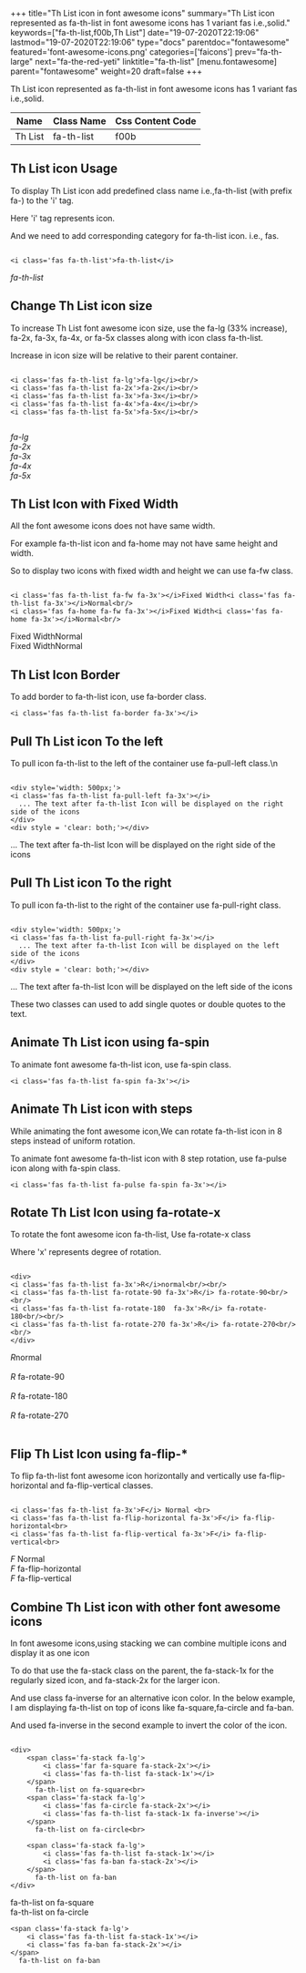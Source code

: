 +++
title="Th List icon in font awesome icons"
summary="Th List icon represented as fa-th-list in font awesome icons has 1 variant fas i.e.,solid."
keywords=["fa-th-list,f00b,Th List"]
date="19-07-2020T22:19:06"
lastmod="19-07-2020T22:19:06"
type="docs"
parentdoc="fontawesome"
featured='font-awesome-icons.png'
categories=['faicons']
prev="fa-th-large"
next="fa-the-red-yeti"
linktitle="fa-th-list"
[menu.fontawesome]
parent="fontawesome"
weight=20
draft=false
+++


Th List icon represented as fa-th-list in font awesome icons has 1 variant fas i.e.,solid.

<div class='table-responsive'><table class='table'><thead><tr><th>Name</th><th>Class Name</th><th>Css Content Code</th></tr></thead><tbody><tr><td>Th List</td><td>fa-th-list</td><td>f00b</td></tr></tbody></table></div>



## Th List icon Usage

To display Th List icon add predefined class name i.e.,fa-th-list (with prefix fa-) to the 'i' tag.

Here 'i' tag represents icon.

And we need to add corresponding category for fa-th-list icon. i.e., fas.


```

<i class='fas fa-th-list'>fa-th-list</i>
```

<i class='fas fa-th-list'>fa-th-list</i>




## Change Th List icon size
To increase Th List font awesome icon size, use the fa-lg (33% increase), fa-2x, fa-3x, fa-4x, or fa-5x classes along with icon class fa-th-list.

Increase in icon size will be relative to their parent container. 

```

<i class='fas fa-th-list fa-lg'>fa-lg</i><br/>
<i class='fas fa-th-list fa-2x'>fa-2x</i><br/>
<i class='fas fa-th-list fa-3x'>fa-3x</i><br/>
<i class='fas fa-th-list fa-4x'>fa-4x</i><br/>
<i class='fas fa-th-list fa-5x'>fa-5x</i><br/>
            
```

<i class='fas fa-th-list fa-lg'>fa-lg</i><br/>
<i class='fas fa-th-list fa-2x'>fa-2x</i><br/>
<i class='fas fa-th-list fa-3x'>fa-3x</i><br/>
<i class='fas fa-th-list fa-4x'>fa-4x</i><br/>
<i class='fas fa-th-list fa-5x'>fa-5x</i><br/>
            



## Th List Icon with Fixed Width 

All the font awesome icons does not have same width.

For example fa-th-list icon and fa-home may not have same height and width.

So to display two icons with fixed width and height we can use fa-fw class.


```

<i class='fas fa-th-list fa-fw fa-3x'></i>Fixed Width<i class='fas fa-th-list fa-3x'></i>Normal<br/>
<i class='fas fa-home fa-fw fa-3x'></i>Fixed Width<i class='fas fa-home fa-3x'></i>Normal<br/>
```

<i class='fas fa-th-list fa-fw fa-3x'></i>Fixed Width<i class='fas fa-th-list fa-3x'></i>Normal<br/>
<i class='fas fa-home fa-fw fa-3x'></i>Fixed Width<i class='fas fa-home fa-3x'></i>Normal<br/>



## Th List Icon Border 

To add border to fa-th-list icon, use fa-border class.


```
<i class='fas fa-th-list fa-border fa-3x'></i>

```
<i class='fas fa-th-list fa-border fa-3x'></i>





## Pull Th List icon To the left

To pull icon fa-th-list to the left of the container use fa-pull-left class.\n

```

<div style='width: 500px;'>
<i class='fas fa-th-list fa-pull-left fa-3x'></i>
  ... The text after fa-th-list Icon will be displayed on the right side of the icons
</div>
<div style = 'clear: both;'></div>
```

<div style='width: 500px;'>
<i class='fas fa-th-list fa-pull-left fa-3x'></i>
  ... The text after fa-th-list Icon will be displayed on the right side of the icons
</div>
<div style = 'clear: both;'></div>




## Pull Th List icon To the right
To pull icon fa-th-list to the right of the container use fa-pull-right class.

```

<div style='width: 500px;'>
<i class='fas fa-th-list fa-pull-right fa-3x'></i>
  ... The text after fa-th-list Icon will be displayed on the left side of the icons
</div>
<div style = 'clear: both;'></div>
```

<div style='width: 500px;'>
<i class='fas fa-th-list fa-pull-right fa-3x'></i>
  ... The text after fa-th-list Icon will be displayed on the left side of the icons
</div>
<div style = 'clear: both;'></div>

These two classes can used to add single quotes or double quotes to the text.


## Animate Th List icon using fa-spin
To animate font awesome fa-th-list icon, use fa-spin class.

```
<i class='fas fa-th-list fa-spin fa-3x'></i>
```
<i class='fas fa-th-list fa-spin fa-3x'></i>




## Animate Th List icon with steps
While animating the font awesome icon,We can rotate fa-th-list icon in 8 steps instead of uniform rotation.

To animate font awesome fa-th-list icon with 8 step rotation, use fa-pulse icon along with fa-spin class.


```
<i class='fas fa-th-list fa-pulse fa-spin fa-3x'></i>

```
<i class='fas fa-th-list fa-pulse fa-spin fa-3x'></i>





## Rotate Th List Icon using fa-rotate-x
To rotate the font awesome icon fa-th-list, Use fa-rotate-x class

Where 'x' represents degree of rotation.


```

<div>
<i class='fas fa-th-list fa-3x'>R</i>normal<br/><br/>
<i class='fas fa-th-list fa-rotate-90 fa-3x'>R</i> fa-rotate-90<br/><br/> 
<i class='fas fa-th-list fa-rotate-180  fa-3x'>R</i> fa-rotate-180<br/><br/> 
<i class='fas fa-th-list fa-rotate-270 fa-3x'>R</i> fa-rotate-270<br/><br/>
</div>
```

<div>
<i class='fas fa-th-list fa-3x'>R</i>normal<br/><br/>
<i class='fas fa-th-list fa-rotate-90 fa-3x'>R</i> fa-rotate-90<br/><br/> 
<i class='fas fa-th-list fa-rotate-180  fa-3x'>R</i> fa-rotate-180<br/><br/> 
<i class='fas fa-th-list fa-rotate-270 fa-3x'>R</i> fa-rotate-270<br/><br/>
</div>




## Flip Th List Icon using fa-flip-*
To flip fa-th-list font awesome icon horizontally and vertically use fa-flip-horizontal and fa-flip-vertical classes. 

```

<i class='fas fa-th-list fa-3x'>F</i> Normal <br>
<i class='fas fa-th-list fa-flip-horizontal fa-3x'>F</i> fa-flip-horizontal<br>
<i class='fas fa-th-list fa-flip-vertical fa-3x'>F</i> fa-flip-vertical<br>
```

<i class='fas fa-th-list fa-3x'>F</i> Normal <br>
<i class='fas fa-th-list fa-flip-horizontal fa-3x'>F</i> fa-flip-horizontal<br>
<i class='fas fa-th-list fa-flip-vertical fa-3x'>F</i> fa-flip-vertical<br>




## Combine Th List icon with other font awesome icons
In font awesome icons,using stacking we can combine multiple icons and display it as one icon 

To do that use the fa-stack class on the parent, the fa-stack-1x for the regularly sized icon, and fa-stack-2x for the larger icon.

And use class fa-inverse for an alternative icon color. 
In the below example, I am displaying fa-th-list on top of icons like fa-square,fa-circle and fa-ban.

And used fa-inverse in the second example to invert the color of the icon.

```

<div>
    <span class='fa-stack fa-lg'>
        <i class='far fa-square fa-stack-2x'></i>
        <i class='fas fa-th-list fa-stack-1x'></i>
    </span>
      fa-th-list on fa-square<br>
    <span class='fa-stack fa-lg'>
        <i class='fas fa-circle fa-stack-2x'></i>
        <i class='fas fa-th-list fa-stack-1x fa-inverse'></i>
    </span>
      fa-th-list on fa-circle<br>

    <span class='fa-stack fa-lg'>
        <i class='fas fa-th-list fa-stack-1x'></i>
        <i class='fas fa-ban fa-stack-2x'></i>
    </span>
      fa-th-list on fa-ban
</div>
```

<div>
    <span class='fa-stack fa-lg'>
        <i class='far fa-square fa-stack-2x'></i>
        <i class='fas fa-th-list fa-stack-1x'></i>
    </span>
      fa-th-list on fa-square<br>
    <span class='fa-stack fa-lg'>
        <i class='fas fa-circle fa-stack-2x'></i>
        <i class='fas fa-th-list fa-stack-1x fa-inverse'></i>
    </span>
      fa-th-list on fa-circle<br>

    <span class='fa-stack fa-lg'>
        <i class='fas fa-th-list fa-stack-1x'></i>
        <i class='fas fa-ban fa-stack-2x'></i>
    </span>
      fa-th-list on fa-ban
</div>






